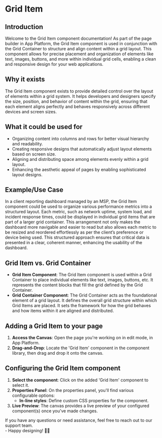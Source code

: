 # Grid Item

## Introduction

Welcome to the Grid Item component documentation! As part of the page builder in App Platform, the Grid Item component is used in conjunction with the Grid Container to structure and align content within a grid layout. This component allows for precise placement and organization of elements like text, images, buttons, and more within individual grid cells, enabling a clean and responsive design for your web applications.

## **Why it exists**

The Grid Item component exists to provide detailed control over the layout of elements within a grid system. It helps developers and designers specify the size, position, and behavior of content within the grid, ensuring that each element aligns perfectly and behaves responsively across different devices and screen sizes.&#x20;

## What it could be used for

* Organizing content into columns and rows for better visual hierarchy and readability.
* Creating responsive designs that automatically adjust layout elements based on screen size.
* Aligning and distributing space among elements evenly within a grid layout.
* Enhancing the aesthetic appeal of pages by enabling sophisticated layout designs.

## **Example/Use Case**

In a client reporting dashboard managed by an MSP, the Grid Item component could be used to organize various performance metrics into a structured layout. Each metric, such as network uptime, system load, and incident response times, could be displayed in individual grid items that are part of a larger grid container. This arrangement not only makes the dashboard more navigable and easier to read but also allows each metric to be resized and reordered effortlessly as per the client’s preference or device being used. This structured approach ensures that critical data is presented in a clear, coherent manner, enhancing the usability of the dashboard.

## Grid Item vs. Grid Container

* **Grid Item Component**: The Grid Item component is used within a Grid Container to place individual elements like text, images, buttons, etc. It represents the content blocks that fill the grid defined by the Grid Container.
* **Grid Container Component**: The Grid Container acts as the foundational element of a grid layout. It defines the overall grid structure within which Grid Items are placed. It sets the framework for how the grid behaves and how items within it are aligned and distributed.

## Adding a Grid Item to your page

1. **Access the Canvas**: Open the page you're working on in edit mode, in App Platform.
2. **Drag-and-Drop**: Locate the 'Grid Item' component in the component library, then drag and drop it onto the canvas.

## Configuring the Grid Item component

1. **Select the component**: Click on the added 'Grid Item' component to select it.
2. **Properties Panel**: On the properties panel, you'll find various configurable options:
   * **In-line styles**: Define custom CSS properties for the component.&#x20;
3. **Live Preview**: The canvas provides a live preview of your configured component(s) once you've made changes.



If you have any questions or need assistance, feel free to reach out to our support team.\
&#x20;\- Happy designing! 🎨🚀
